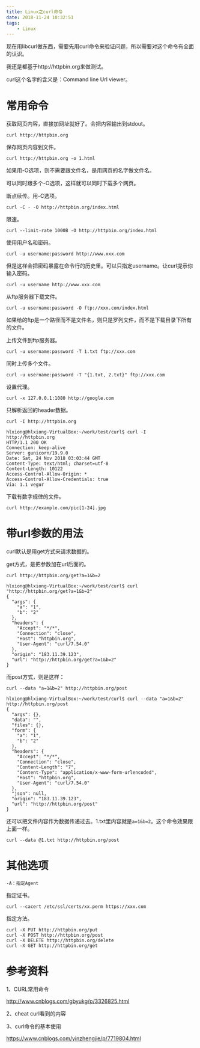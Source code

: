 ```yaml
---
title: Linux之curl命令
date: 2018-11-24 10:32:51
tags:
	- Linux
---
```




现在用libcurl做东西，需要先用curl命令来验证问题，所以需要对这个命令有全面的认识。

我还是都基于http://httpbin.org来做测试。

curl这个名字的含义是：Command line Url viewer。







# 常用命令

获取网页内容，直接加网址就好了。会把内容输出到stdout。

```
curl http://httpbin.org
```

保存网页内容到文件。

```
curl http://httpbin.org -o 1.html
```

如果用-O选项，则不需要跟文件名，是用网页的名字做文件名。

可以同时跟多个-O选项，这样就可以同时下载多个网页。

断点续传。用-C选项。

```
curl -C - -O http://httpbin.org/index.html
```

限速。

```
curl --limit-rate 1000B -O http://httpbin.org/index.html
```

使用用户名和密码。

```
curl -u username:password http://www.xxx.com
```

但是这样会把密码暴露在命令行的历史里。可以只指定username。让curl提示你输入密码。

```
curl -u username http://www.xxx.com
```

从ftp服务器下载文件。

```
curl -u username:password -O ftp://xxx.com/index.html
```

如果给的ftp是一个路径而不是文件名，则只是罗列文件，而不是下载目录下所有的文件。

上传文件到ftp服务器。

```
curl -u username:password -T 1.txt ftp://xxx.com
```

同时上传多个文件。

```
curl -u username:password -T "{1.txt, 2.txt}" ftp://xxx.com
```

设置代理。

```
curl -x 127.0.0.1:1080 http://google.com
```

只解析返回的header数据。

```
curl -I http://httpbin.org
```

```
hlxiong@hlxiong-VirtualBox:~/work/test/curl$ curl -I http://httpbin.org
HTTP/1.1 200 OK
Connection: keep-alive
Server: gunicorn/19.9.0
Date: Sat, 24 Nov 2018 03:03:44 GMT
Content-Type: text/html; charset=utf-8
Content-Length: 10122
Access-Control-Allow-Origin: *
Access-Control-Allow-Credentials: true
Via: 1.1 vegur
```

下载有数字规律的文件。

```
curl http://example.com/pic[1-24].jpg
```



# 带url参数的用法

curl默认是用get方式来请求数据的。

get方式，是把参数加在url后面的。

```
curl http://httpbin.org/get?a=1&b=2
```

```
hlxiong@hlxiong-VirtualBox:~/work/test/curl$ curl "http://httpbin.org/get?a=1&b=2"
{
  "args": {
    "a": "1", 
    "b": "2"
  }, 
  "headers": {
    "Accept": "*/*", 
    "Connection": "close", 
    "Host": "httpbin.org", 
    "User-Agent": "curl/7.54.0"
  }, 
  "origin": "183.11.39.123", 
  "url": "http://httpbin.org/get?a=1&b=2"
}
```

而post方式，则是这样：

```
curl --data "a=1&b=2" http://httpbin.org/post
```

```
hlxiong@hlxiong-VirtualBox:~/work/test/curl$ curl --data "a=1&b=2" http://httpbin.org/post
{
  "args": {}, 
  "data": "", 
  "files": {}, 
  "form": {
    "a": "1", 
    "b": "2"
  }, 
  "headers": {
    "Accept": "*/*", 
    "Connection": "close", 
    "Content-Length": "7", 
    "Content-Type": "application/x-www-form-urlencoded", 
    "Host": "httpbin.org", 
    "User-Agent": "curl/7.54.0"
  }, 
  "json": null, 
  "origin": "183.11.39.123", 
  "url": "http://httpbin.org/post"
}
```

还可以把文件内容作为数据传递过去。1.txt里内容就是`a=1&b=2`。这个命令效果跟上面一样。

```
curl --data @1.txt http://httpbin.org/post
```

# 其他选项

```
-A：指定Agent
```

指定证书。

```
curl --cacert /etc/ssl/certs/xx.perm https://xxx.com
```

指定方法。

```
curl -X PUT http://httpbin.org/put
curl -X POST http://httpbin.org/post
curl -X DELETE http://httpbin.org/delete
curl -X GET http://httpbin.org/get
```







# 参考资料

1、CURL常用命令

http://www.cnblogs.com/gbyukg/p/3326825.html

2、cheat curl看到的内容

3、curl命令的基本使用

https://www.cnblogs.com/yinzhengjie/p/7719804.html